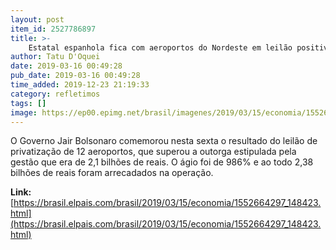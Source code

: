 ```yaml
---
layout: post
item_id: 2527786897
title: >-
    Estatal espanhola fica com aeroportos do Nordeste em leilão positivo para Bolsonaro
author: Tatu D'Oquei
date: 2019-03-16 00:49:28
pub_date: 2019-03-16 00:49:28
time_added: 2019-12-23 21:19:33
category: refletimos
tags: []
image: https://ep00.epimg.net/brasil/imagenes/2019/03/15/economia/1552664297_148423_1552691772_rrss_normal.jpg
---
```


O Governo Jair Bolsonaro comemorou nesta sexta o resultado do leilão de privatização de 12 aeroportos, que superou a outorga estipulada pela gestão que era de 2,1 bilhões de reais. O ágio foi de 986% e ao todo 2,38 bilhões de reais foram arrecadados na operação.

**Link:** [https://brasil.elpais.com/brasil/2019/03/15/economia/1552664297_148423.html](https://brasil.elpais.com/brasil/2019/03/15/economia/1552664297_148423.html)

